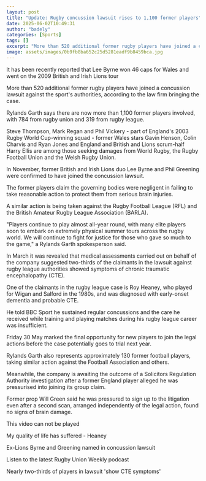 ```yaml
---
layout: post
title: "Update: Rugby concussion lawsuit rises to 1,100 former players"
date: 2025-06-02T10:49:31
author: "badely"
categories: [Sports]
tags: []
excerpt: "More than 520 additional former rugby players have joined a concussion lawsuit against the sport's authorities, according to the law firm bringing the"
image: assets/images/0b9fb8ba652c25d5281eadf9b8459bca.jpg
---
```


It has been recently reported that Lee Byrne won 46 caps for Wales and went on the 2009 British and Irish Lions tour

More than 520 additional former rugby players have joined a concussion lawsuit against the sport's authorities, according to the law firm bringing the case.

Rylands Garth says there are now more than 1,100 former players involved, with 784 from rugby union and 319 from rugby league.

Steve Thompson, Mark Regan and Phil Vickery - part of England's 2003 Rugby World Cup-winning squad - former Wales stars Gavin Henson, Colin Charvis and Ryan Jones and England and British and Lions scrum-half Harry Ellis are among those seeking damages from World Rugby, the Rugby Football Union and the Welsh Rugby Union.

In November, former British and Irish Lions duo Lee Byrne and Phil Greening were confirmed to have joined the concussion lawsuit.

The former players claim the governing bodies were negligent in failing to take reasonable action to protect them from serious brain injuries.

A similar action is being taken against the Rugby Football League (RFL) and the British Amateur Rugby League Association (BARLA).

"Players continue to play almost all-year round, with many elite players soon to embark on extremely physical summer tours across the rugby world. We will continue to fight for justice for those who gave so much to the game," a Rylands Garth spokesperson said. 

In March it was revealed that medical assessments carried out on behalf of the company suggested two-thirds of the claimants in the lawsuit against rugby league authorities showed symptoms of chronic traumatic encephalopathy (CTE).

One of the claimants in the rugby league case is Roy Heaney, who played for Wigan and Salford in the 1980s, and was diagnosed with early-onset dementia and probable CTE.

He told BBC Sport he sustained regular concussions and the care he received while training and playing matches during his rugby league career was insufficient.

Friday 30 May marked the final opportunity for new players to join the legal actions before the case potentially goes to trial next year.

Rylands Garth also represents approximately 130 former football players, taking similar action against the Football Association and others.

Meanwhile, the company is awaiting the outcome of a Solicitors Regulation Authority investigation after a former England player alleged he was pressurised into joining its group claim.

Former prop Will Green said he was pressured to sign up to the litigation even after a second scan, arranged independently of the legal action, found no signs of brain damage.

This video can not be played

My quality of life has suffered - Heaney

Ex-Lions Byrne and Greening named in concussion lawsuit

Listen to the latest Rugby Union Weekly podcast

Nearly two-thirds of players in lawsuit 'show CTE symptoms'

